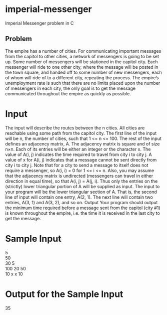# imperial-messenger
Imperial Messenger problem in C

## Problem
The empire has a number of cities. For communicating important messages from the capitol to other cities, a
network of messengers is going to be set up. Some number of messengers will be stationed in the capitol city. Each
messenger will ride to one other city, where the message will be posted in the town square, and handed off to some
number of new messengers, each of whom will ride of to a different city, repeating the process. The empire’s
unemployment rate is such that there are no limits placed upon the number of messengers in each city, the only goal
is to get the message communicated throughout the empire as quickly as possible.

# Input
The input will describe the routes between the n cities. All cities are reachable using some path from the capitol
city. The first line of the input will be n, the number of cities, such that 1 <= n <= 100. The rest of the input defines
an adjacency matrix, A. The adjacency matrix is square and of size n×n. Each of its entries will be either an integer
or the character x. The value of A(i, j) indicates the time required to travel from city i to city j. A value of x for A(i, j)
indicates that a message cannot be sent directly from city i to city j.
Note that for a city to send a message to itself does not require a messenger, so A(i, i) = 0 for 1 <= i <= n. Also, you
may assume that the adjacency matrix is undirected (messengers can travel in either direction in equal time), so that
A(i, j) = A(j, i). Thus only the entries on the (strictly) lower triangular portion of A will be supplied as input. The input
to your program will be the lower triangular section of A. That is, the second line of input will contain one entry,
A(2, 1). The next line will contain two entries, A(3, 1) and A(3, 2), and so on.
Output
Your program should output the minimum time required before a message sent from the capitol (city #1) is known
throughout the empire, i.e. the time it is received in the last city to get the message.

# Sample Input
5 \
50 \
30 5 \
100 20 50 \
10 x x 10 

# Output for the Sample Input
35
